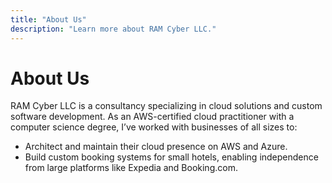```yaml
---
title: "About Us"
description: "Learn more about RAM Cyber LLC."
---
```


# About Us

RAM Cyber LLC is a consultancy specializing in cloud solutions and custom software development. As an AWS-certified cloud practitioner with a computer science degree, I’ve worked with businesses of all sizes to:

- Architect and maintain their cloud presence on AWS and Azure.
- Build custom booking systems for small hotels, enabling independence from large platforms like Expedia and Booking.com.
